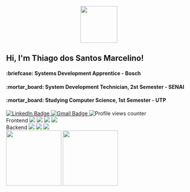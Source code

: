 <div id="header" align="center">
  <img src="https://media.giphy.com/media/WFZvB7VIXBgiz3oDXE/giphy.gif" width="100"/>
</div>

<h2>Hi, I'm Thiago dos Santos Marcelino!</h2>
<h4>:briefcase: Systems Development Apprentice - Bosch</h4>
<h4>:mortar_board: System Development Technician, 2st Semester - SENAI</h4>
<h4>:mortar_board: Studying Computer Science, 1st Semester - UTP</h4>

<div id="badges">
  <a href="https://www.linkedin.com/in/thiagodsmarcelino/" target="_blank"  rel="noreferrer">
    <img src="https://img.shields.io/badge/LinkedIn-blue?style=for-the-badge&logo=linkedin&logoColor=white" alt="LinkedIn Badge" />
  </a>
  <a href="mailto:thiagodsmarcelino@gmail.com?subject=Hi, Thiago! (from Github)" target="_blank"  rel="noreferrer">
    <img src="https://img.shields.io/badge/Gmail-red?style=for-the-badge&logo=gmail&logoColor=white" alt="Gmail Badge" />
  </a>
  <img src="https://komarev.com/ghpvc/?username=ThiagoDSMarcelino&style=flat-square&color=blue" alt="Profile views counter" />
</div>

<div>
  Frontend
  <img src="https://img.shields.io/badge/react-%2320232a.svg?style=for-the-badge&logo=react&logoColor=%2361DAFB" />
  <img src="https://img.shields.io/badge/blazor-%235C2D91.svg?style=for-the-badge&logo=blazor&logoColor=white" />
  <img src="https://img.shields.io/badge/bootstrap-%23563D7C.svg?style=for-the-badge&logo=bootstrap&logoColor=white" />
  <img src="https://img.shields.io/badge/javascript-%23323330.svg?style=for-the-badge&logo=javascript&logoColor=%23F7DF1E" />
</div>

<div>
  Backend
  <img src="https://img.shields.io/badge/node.js-6DA55F?style=for-the-badge&logo=node.js&logoColor=white" />
  <img src="https://img.shields.io/badge/c%23-%23239120.svg?style=for-the-badge&logo=c-sharp&logoColor=white" />
  <img src="https://img.shields.io/badge/python-3670A0?style=for-the-badge&logo=python&logoColor=ffdd54" />
</div>

<div>
    <picture>
      <source 
        srcset="https://github-readme-stats.vercel.app/api?username=ThiagoDSMarcelino&show_icons=true&theme=synthwave"
        media="(prefers-color-scheme: dark)"
      />
      <source
        srcset="https://github-readme-stats.vercel.app/api?username=ThiagoDSMarcelino&show_icons=true"
        media="(prefers-color-scheme: light), (prefers-color-scheme: no-preference)"
      />
      <img 
        height="150em"
        src="https://github-readme-stats.vercel.app/api?username=ThiagoDSMarcelino&show_icons=true"
      />
    </picture>
    <picture>
      <source 
        srcset="https://github-readme-stats.vercel.app/api/top-langs/?username=ThiagoDSMarcelino&layout=compact&theme=synthwave"
        media="(prefers-color-scheme: dark)"
      />
      <source
        srcset="https://github-readme-stats.vercel.app/api/top-langs/?username=ThiagoDSMarcelino&layout=compact"
        media="(prefers-color-scheme: light), (prefers-color-scheme: no-preference)"
      />
      <img 
        height="150em"
        src="https://github-readme-stats.vercel.app/api/top-langs/?username=ThiagoDSMarcelino&layout=compact"
      />
    </picture>
</div>
